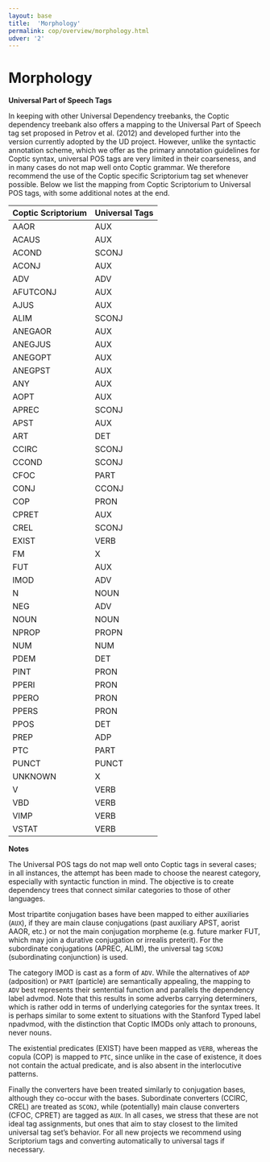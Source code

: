 ```yaml
---
layout: base
title:  'Morphology'
permalink: cop/overview/morphology.html
udver: '2'
---
```


# Morphology

**Universal Part of Speech Tags**

In keeping with other Universal Dependency treebanks, the Coptic dependency treebank also offers a mapping to the Universal Part of Speech tag set proposed in Petrov et al. (2012) and developed further into the version currently adopted by the UD project. However, unlike the syntactic annotation scheme, which we offer as the primary annotation guidelines for Coptic syntax, universal POS tags are very limited in their coarseness, and in many cases do not map well onto Coptic grammar. We therefore recommend the use of the Coptic specific Scriptorium tag set whenever possible. Below we list the mapping from Coptic Scriptorium to Universal POS tags, with some additional notes at the end.

|Coptic Scriptorium | Universal Tags|
|--------------------- |:---------------------|
|AAOR  | AUX | 
|ACAUS | AUX |
|ACOND | SCONJ |
|ACONJ | AUX |
|ADV | ADV |
|AFUTCONJ | AUX |
|AJUS | AUX |
|ALIM | SCONJ |
|ANEGAOR | AUX |
|ANEGJUS | AUX |
|ANEGOPT | AUX |
|ANEGPST | AUX |
|ANY | AUX |
|AOPT | AUX |
|APREC | SCONJ |
|APST | AUX |
|ART | DET |
|CCIRC | SCONJ |
|CCOND | SCONJ |
|CFOC | PART |
|CONJ | CCONJ |
|COP | PRON |
|CPRET | AUX |
|CREL | SCONJ |
|EXIST | VERB |
|FM | X |
|FUT | AUX |
|IMOD | ADV |
|N | NOUN |
|NEG | ADV |
|NOUN | NOUN |
|NPROP | PROPN |
|NUM | NUM |
|PDEM | DET |
|PINT | PRON |
|PPERI | PRON |
|PPERO | PRON |
|PPERS | PRON |
|PPOS | DET |
|PREP | ADP |
|PTC | PART |
|PUNCT | PUNCT |
|UNKNOWN | X |
|V | VERB |
|VBD | VERB |
|VIMP | VERB |
|VSTAT | VERB |

**Notes**

The Universal POS tags do not map well onto Coptic tags in several cases; in all instances, the attempt has been made to choose the nearest category, especially with syntactic function in mind. The objective is to create dependency trees that connect similar categories to those of other languages. 

Most tripartite conjugation bases have been mapped to either auxiliaries (`AUX`), if they are main clause conjugations (past auxiliary APST, aorist AAOR, etc.) or not the main conjugation morpheme (e.g. future marker FUT, which may join a durative conjugation or irrealis preterit). For the subordinate conjugations (APREC, ALIM), the universal tag `SCONJ` (subordinating conjunction) is used.

The category IMOD is cast as a form of `ADV`. While the alternatives of `ADP` (adposition) or `PART` (particle) are semantically appealing, the mapping to `ADV` best represents their sentential function and parallels the dependency label advmod. Note that this results in some adverbs carrying determiners, which is rather odd in terms of underlying categories for the syntax trees. It is perhaps similar to some extent to situations with the Stanford Typed label npadvmod, with the distinction that Coptic IMODs only attach to pronouns, never nouns.

The existential predicates (EXIST) have been mapped as `VERB`, whereas the copula (COP) is mapped to `PTC`, since unlike in the case of existence, it does not contain the actual predicate, and is also absent in the interlocutive patterns. 

Finally the converters have been treated similarly to conjugation bases, although they co-occur with the bases. Subordinate converters (CCIRC, CREL) are treated as `SCONJ`, while (potentially) main clause converters (CFOC, CPRET) are tagged as `AUX`. In all cases, we stress that these are not ideal tag assignments, but ones that aim to stay closest to the limited universal tag set’s behavior. For all new projects we recommend using Scriptorium tags and converting automatically to universal tags if necessary.

